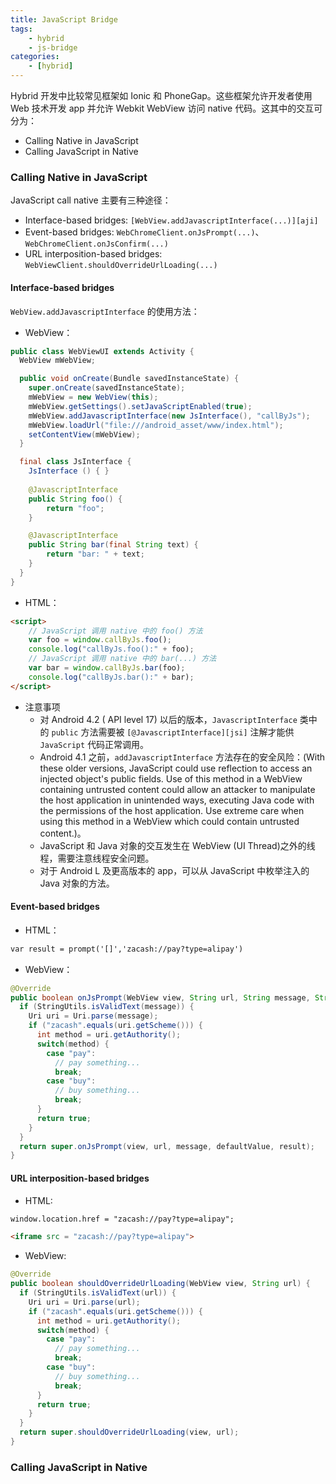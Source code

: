 ```yaml
---
title: JavaScript Bridge
tags:
	- hybrid
	- js-bridge
categories:
	- [hybrid]
---
```


Hybrid 开发中比较常见框架如 Ionic 和 PhoneGap。这些框架允许开发者使用 Web 技术开发 app 并允许 Webkit WebView 访问 native 代码。这其中的交互可分为：
+ Calling Native in JavaScript
+ Calling JavaScript in Native

### Calling Native in JavaScript
JavaScript call native 主要有三种途径：
+ Interface-based bridges: `[WebView.addJavascriptInterface(...)][aji]`
+ Event-based bridges: `WebChromeClient.onJsPrompt(...)`、`WebChromeClient.onJsConfirm(...)`
+ URL interposition-based bridges: `WebViewClient.shouldOverrideUrlLoading(...)`

#### Interface-based bridges
`WebView.addJavascriptInterface` 的使用方法：
+ WebView：
```java
public class WebViewUI extends Activity {
  WebView mWebView;

  public void onCreate(Bundle savedInstanceState) {
    super.onCreate(savedInstanceState);
    mWebView = new WebView(this);
    mWebView.getSettings().setJavaScriptEnabled(true);
    mWebView.addJavascriptInterface(new JsInterface(), "callByJs");
    mWebView.loadUrl("file:///android_asset/www/index.html");
    setContentView(mWebView);
  }

  final class JsInterface {
    JsInterface () { }
    
    @JavascriptInterface
    public String foo() {
    	return "foo";
    }

    @JavascriptInterface
    public String bar(final String text) {
    	return "bar: " + text;
    }
  }
}
```
+ HTML：
```html
<script>
	// JavaScript 调用 native 中的 foo() 方法
	var foo = window.callByJs.foo();
	console.log("callByJs.foo():" + foo);
	// JavaScript 调用 native 中的 bar(...) 方法
	var bar = window.callByJs.bar(foo);
	console.log("callByJs.bar():" + bar);
</script>
```
+ 注意事项
  - 对 Android 4.2 ( API level 17) 以后的版本，`JavascriptInterface` 类中的 `public` 方法需要被 `[@JavascriptInterface][jsi]` 注解才能供 `JavaScript` 代码正常调用。
  - Android 4.1 之前，`addJavascriptInterface` 方法存在的安全风险：(With these older versions, JavaScript could use reflection to access an injected object's public fields. Use of this method in a WebView containing untrusted content could allow an attacker to manipulate the host application in unintended ways, executing Java code with the permissions of the host application. Use extreme care when using this method in a WebView which could contain untrusted content.)。
  - JavaScript 和 Java 对象的交互发生在 WebView (UI Thread)之外的线程，需要注意线程安全问题。
  - 对于 Android L 及更高版本的 app，可以从 JavaScript 中枚举注入的 Java 对象的方法。

#### Event-based bridges
+ HTML：

```html
var result = prompt('[]','zacash://pay?type=alipay')
```
+ WebView：
```java
@Override
public boolean onJsPrompt(WebView view, String url, String message, String defaultValue, JsPromptResult result) {
  if (StringUtils.isValidText(message)) {
    Uri uri = Uri.parse(message);
    if ("zacash".equals(uri.getScheme())) {
      int method = uri.getAuthority();
      switch(method) {
        case "pay":
          // pay something...
          break;
        case "buy":
          // buy something...
          break;
      }
      return true;
    }
  }
  return super.onJsPrompt(view, url, message, defaultValue, result);
}
```

#### URL  interposition-based bridges
+ HTML:
```html
window.location.href = "zacash://pay?type=alipay";

<iframe src = "zacash://pay?type=alipay">
```

+ WebView:
```java
@Override
public boolean shouldOverrideUrlLoading(WebView view, String url) {
  if (StringUtils.isValidText(url)) {
    Uri uri = Uri.parse(url);
    if ("zacash".equals(uri.getScheme())) {
      int method = uri.getAuthority();
      switch(method) {
        case "pay":
          // pay something...
          break;
        case "buy":
          // buy something...
          break;
      }
      return true;
    }
  }
  return super.shouldOverrideUrlLoading(view, url);
}
```

### Calling JavaScript in Native

[aji]:https://developer.android.google.cn/reference/android/webkit/WebView#addJavascriptInterface(java.lang.Object,%20java.lang.String)
[bajb]:https://labs.mwrinfosecurity.com/blog/building-android-javajavascript-bridges/
[mr1]:https://developer.android.google.cn/reference/android/os/Build.VERSION_CODES.html#JELLY_BEAN_MR1
[jsi]:https://developer.android.google.cn/reference/android/webkit/JavascriptInterface.html
[security-risk]:http://www.cis.syr.edu/~wedu/Research/paper/webview_acsac2011.pdf
[hybrid-security]:http://www.powerofcommunity.net/poc2017/huiyu.pdf